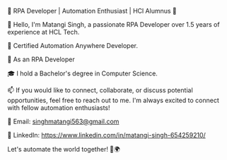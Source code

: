 🤖 RPA Developer | Automation Enthusiast | HCl Alumnus 🚀

👋 Hello, I'm Matangi Singh, a passionate RPA Developer over 1.5 years of experience at HCL Tech.

🔭 Certified Automation Anywhere Developer.

💼 As an RPA Developer

🎓 I hold a Bachelor's degree in Computer Science.

📫 If you would like to connect, collaborate, or discuss potential opportunities, feel free to reach out to me. I'm always excited to connect with fellow automation enthusiasts!

📧 Email: singhmatangi563@gmail.com

💼 LinkedIn: https://www.linkedin.com/in/matangi-singh-654259210/

Let's automate the world together! 🤝🌍
